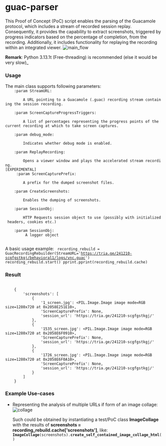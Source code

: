 # guac-parser
This Proof of Concept (PoC) script enables the parsing of the Guacamole protocol, which includes a stream of recorded session replay. 
Consequently, it provides the capability to extract screenshots, triggered by progress indicators based on the percentage of completion, from the recording. 
Additionally, it includes functionality for replaying the recording within an integrated viewer.
![main_flow](https://github.com/user-attachments/assets/68a175e8-14bb-4c01-b85d-797a9723d00f)

**Remark**: Python 3.13.1t (Free-threading) is recommended (else it would be very slow)_

### Usage
The main class supports following parameters:
<code>
&nbsp;&nbsp;&nbsp;&nbsp;:param&nbsp;StreamURL:<br>
&nbsp;&nbsp;&nbsp;&nbsp;&nbsp;&nbsp;&nbsp;&nbsp;A&nbsp;URL&nbsp;pointing&nbsp;to&nbsp;a&nbsp;Guacamole&nbsp;(.guac)&nbsp;recording&nbsp;stream&nbsp;containing&nbsp;the&nbsp;session&nbsp;recording.<br>
&nbsp;&nbsp;&nbsp;&nbsp;:param&nbsp;ScreenCaptureProgressTriggers:<br>
&nbsp;&nbsp;&nbsp;&nbsp;&nbsp;&nbsp;&nbsp;&nbsp;A&nbsp;list&nbsp;of&nbsp;percentages&nbsp;representing&nbsp;the&nbsp;progress&nbsp;points&nbsp;of&nbsp;the&nbsp;current&nbsp;recording&nbsp;at&nbsp;which&nbsp;to&nbsp;take&nbsp;screen&nbsp;captures.<br>
&nbsp;&nbsp;&nbsp;&nbsp;:param&nbsp;debug_mode:<br>
&nbsp;&nbsp;&nbsp;&nbsp;&nbsp;&nbsp;&nbsp;&nbsp;Indicates&nbsp;whether&nbsp;debug&nbsp;mode&nbsp;is&nbsp;enabled.<br>
&nbsp;&nbsp;&nbsp;&nbsp;:param&nbsp;ReplayRecording:<br>
&nbsp;&nbsp;&nbsp;&nbsp;&nbsp;&nbsp;&nbsp;&nbsp;Opens&nbsp;a&nbsp;viewer&nbsp;window&nbsp;and&nbsp;plays&nbsp;the&nbsp;accelerated&nbsp;stream&nbsp;recording. [EXPERIMENTAL]<br>
&nbsp;&nbsp;&nbsp;&nbsp;:param&nbsp;ScreenCapturePrefix:<br>
&nbsp;&nbsp;&nbsp;&nbsp;&nbsp;&nbsp;&nbsp;&nbsp;A&nbsp;prefix&nbsp;for&nbsp;the&nbsp;dumped&nbsp;screenshot&nbsp;files.<br>
&nbsp;&nbsp;&nbsp;&nbsp;:param&nbsp;CreateScreenshots:<br>
&nbsp;&nbsp;&nbsp;&nbsp;&nbsp;&nbsp;&nbsp;&nbsp;Enables&nbsp;the&nbsp;dumping&nbsp;of&nbsp;screenshots.<br>
&nbsp;&nbsp;&nbsp;&nbsp;:param&nbsp;SessionObj:<br>
&nbsp;&nbsp;&nbsp;&nbsp;&nbsp;&nbsp;&nbsp;&nbsp;HTTP&nbsp;Requests&nbsp;session&nbsp;object&nbsp;to&nbsp;use&nbsp;(possibly&nbsp;with&nbsp;initialized&nbsp;headers,&nbsp;cookies&nbsp;etc.)<br>
&nbsp;&nbsp;&nbsp;&nbsp;:param&nbsp;SessionObj:<br>
&nbsp;&nbsp;&nbsp;&nbsp;&nbsp;&nbsp;&nbsp;&nbsp;A&nbsp;logger&nbsp;object<br>
</code>

A basic usage example:
<code>
recording_rebuild = GuacRecordingRebuilder(StreamURL='https://tria.ge/241210-scgfgstkgj/behavioral1/logs/vnc.guac')
recording_rebuild.start()
pprint.pprint(recording_rebuild.cache)
</code>

### Result

<code>
&nbsp;&nbsp;&nbsp;&nbsp;{
&nbsp;&nbsp;&nbsp;&nbsp;&nbsp;&nbsp;&nbsp;&nbsp;'screenshots': [
&nbsp;&nbsp;&nbsp;&nbsp;&nbsp;&nbsp;&nbsp;&nbsp;&nbsp;&nbsp;&nbsp;&nbsp;{
&nbsp;&nbsp;&nbsp;&nbsp;&nbsp;&nbsp;&nbsp;&nbsp;&nbsp;&nbsp;&nbsp;&nbsp;&nbsp;&nbsp;&nbsp;&nbsp;'1_screen.jpg': &lt;PIL.Image.Image image mode=RGB size=1280x720 at 0x2058E251E10&gt;,
&nbsp;&nbsp;&nbsp;&nbsp;&nbsp;&nbsp;&nbsp;&nbsp;&nbsp;&nbsp;&nbsp;&nbsp;&nbsp;&nbsp;&nbsp;&nbsp;'ScreenCapturePrefix': None,
&nbsp;&nbsp;&nbsp;&nbsp;&nbsp;&nbsp;&nbsp;&nbsp;&nbsp;&nbsp;&nbsp;&nbsp;&nbsp;&nbsp;&nbsp;&nbsp;'session_url': 'https://tria.ge/241210-scgfgstkgj/'
&nbsp;&nbsp;&nbsp;&nbsp;&nbsp;&nbsp;&nbsp;&nbsp;&nbsp;&nbsp;&nbsp;&nbsp;},
&nbsp;&nbsp;&nbsp;&nbsp;&nbsp;&nbsp;&nbsp;&nbsp;&nbsp;&nbsp;&nbsp;&nbsp;{
&nbsp;&nbsp;&nbsp;&nbsp;&nbsp;&nbsp;&nbsp;&nbsp;&nbsp;&nbsp;&nbsp;&nbsp;&nbsp;&nbsp;&nbsp;&nbsp;'1535_screen.jpg': &lt;PIL.Image.Image image mode=RGB size=1280x720 at 0x2058E6F0910&gt;,
&nbsp;&nbsp;&nbsp;&nbsp;&nbsp;&nbsp;&nbsp;&nbsp;&nbsp;&nbsp;&nbsp;&nbsp;&nbsp;&nbsp;&nbsp;&nbsp;'ScreenCapturePrefix': None,
&nbsp;&nbsp;&nbsp;&nbsp;&nbsp;&nbsp;&nbsp;&nbsp;&nbsp;&nbsp;&nbsp;&nbsp;&nbsp;&nbsp;&nbsp;&nbsp;'session_url': 'https://tria.ge/241210-scgfgstkgj/'
&nbsp;&nbsp;&nbsp;&nbsp;&nbsp;&nbsp;&nbsp;&nbsp;&nbsp;&nbsp;&nbsp;&nbsp;},
&nbsp;&nbsp;&nbsp;&nbsp;&nbsp;&nbsp;&nbsp;&nbsp;&nbsp;&nbsp;&nbsp;&nbsp;{
&nbsp;&nbsp;&nbsp;&nbsp;&nbsp;&nbsp;&nbsp;&nbsp;&nbsp;&nbsp;&nbsp;&nbsp;&nbsp;&nbsp;&nbsp;&nbsp;'1726_screen.jpg': &lt;PIL.Image.Image image mode=RGB size=1280x720 at 0x2058E6F0A10&gt;,
&nbsp;&nbsp;&nbsp;&nbsp;&nbsp;&nbsp;&nbsp;&nbsp;&nbsp;&nbsp;&nbsp;&nbsp;&nbsp;&nbsp;&nbsp;&nbsp;'ScreenCapturePrefix': None,
&nbsp;&nbsp;&nbsp;&nbsp;&nbsp;&nbsp;&nbsp;&nbsp;&nbsp;&nbsp;&nbsp;&nbsp;&nbsp;&nbsp;&nbsp;&nbsp;'session_url': 'https://tria.ge/241210-scgfgstkgj/'
&nbsp;&nbsp;&nbsp;&nbsp;&nbsp;&nbsp;&nbsp;&nbsp;&nbsp;&nbsp;&nbsp;&nbsp;}
&nbsp;&nbsp;&nbsp;&nbsp;&nbsp;&nbsp;&nbsp;&nbsp;]
&nbsp;&nbsp;&nbsp;&nbsp;}
</code>

### Example Use-cases

- Representing the analysis of multiple URLs if form of an image collage:
![collage](https://github.com/user-attachments/assets/213b14ba-f4a0-4f7f-94a4-871f2b8882af)

  Such could be obtained by instantiating a test/PoC class **ImageCollage** with the results of **screenshots = recording_rebuild.cache['screenshots']**, like:
  <code>**ImageCollage**(screenshots).**create_self_contained_image_collage_html**()</code>
